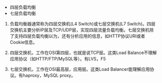 * 四层负载均衡
* 七层负载均衡

1. 负载均衡器通常称为四层交换机(L4 Switch)或七层交换机(L7 Switch)。四层交换机主要分析IP层及TCP/UDP层，实现四层流量负载均衡。七层交换机除了支持四层负载均衡以为，还有分析应用的信息，如HTTP协议URI或者Cookie信息。

2. 四层交换机，工作在OSI第四层，也就是说TCP层。这类Load Balance不理解应用协议（如HTTP/FTP/MySQL等）。有LVS，F5

3. 七层交换机，工作在OSI最高层，应用层。这类Load Balancer能理解应用协议。有haproxy，MySQL proxy。